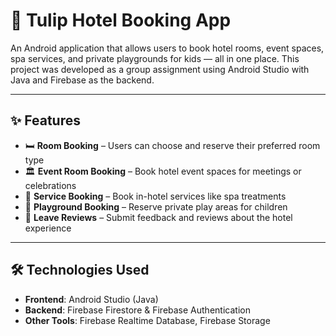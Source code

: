 # 🌷 Tulip Hotel Booking App

An Android application that allows users to book hotel rooms, event spaces, spa services, and private playgrounds for kids — all in one place. This project was developed as a group assignment using Android Studio with Java and Firebase as the backend.

---

## ✨ Features

- 🛏️ **Room Booking** – Users can choose and reserve their preferred room type
- 🏛️ **Event Room Booking** – Book hotel event spaces for meetings or celebrations
- 💆 **Service Booking** – Book in-hotel services like spa treatments
- 🧒 **Playground Booking** – Reserve private play areas for children
- 📝 **Leave Reviews** – Submit feedback and reviews about the hotel experience

---

## 🛠 Technologies Used

- **Frontend**: Android Studio (Java)
- **Backend**: Firebase Firestore & Firebase Authentication
- **Other Tools**: Firebase Realtime Database, Firebase Storage




